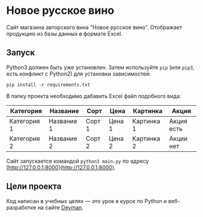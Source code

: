 # Новое русское вино

Сайт магазина авторского вина "Новое русское вино". Отображает продукцию из базы данных в формате Excel.

## Запуск
Python3 должен быть уже установлен. 
Затем используйте `pip` (или `pip3`, есть конфликт с Python2) для установки зависимостей:
```
pip install -r requirements.txt
```
В папку проекта необходимо дабавить Excel файл подобного вида: 

| Категория   | Название   | Сорт   | Цена   | Картинка   | Акция      | 
|-------------|------------|--------|--------|------------|------------|
| Категория 1 | Название 1 | Сорт 1 | Цена 1 | Картинка 1 | Акция есть |
 | Категория 2 | Название 2 | Сорт 2 | Цена 2 | Картинка 2 | Акции нет  |


Cайт запускается командой `python3 main.py` по адресу [http://127.0.0.1:8000](http://127.0.0.1:8000).

## Цели проекта

Код написан в учебных целях — это урок в курсе по Python и веб-разработке на сайте [Devman](https://dvmn.org).
